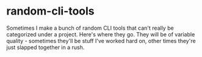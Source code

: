 # random-cli-tools
Sometimes I make a bunch of random CLI tools that can't really be categorized under a project. Here's where they go. They will be of variable quality - sometimes they'll be stuff I've worked hard on, other times they're just slapped together in a rush.
